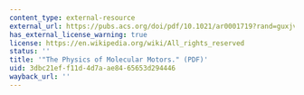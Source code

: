 ```yaml
---
content_type: external-resource
external_url: https://pubs.acs.org/doi/pdf/10.1021/ar0001719?rand=guxjvfkd
has_external_license_warning: true
license: https://en.wikipedia.org/wiki/All_rights_reserved
status: ''
title: '"The Physics of Molecular Motors." (PDF)'
uid: 3dbc21ef-f11d-4d7a-ae84-65653d294446
wayback_url: ''
---
```

